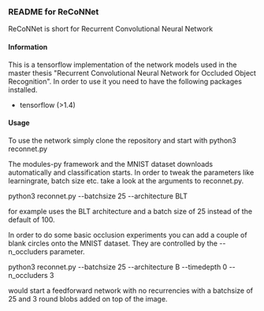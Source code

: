 ### README for ReCoNNet
ReCoNNet is short for Recurrent Convolutional Neural Network

#### Information

This is a tensorflow implementation of the network models used in the master thesis "Recurrent Convolutional Neural Network for Occluded Object Recognition". In order to use it you need to have the following packages installed.

* tensorflow (>1.4)


#### Usage

To use the network simply clone the repository and start with
python3 reconnet.py

The modules-py framework and the MNIST dataset downloads automatically and classification starts. In order to tweak the parameters like learningrate, batch size etc. take a look at the arguments to reconnet.py.

python3 reconnet.py --batchsize 25 --architecture BLT

for example uses the BLT architecture and a batch size of 25 instead of the default of 100.

In order to do some basic occlusion experiments you can add a couple of blank circles onto the MNIST dataset. They are controlled by the --n_occluders parameter.

python3 reconnet.py --batchsize 25 --architecture B --timedepth 0 --n_occluders 3

would start a feedforward network with no recurrencies with a batchsize of 25 and 3 round blobs added on top of the image.
